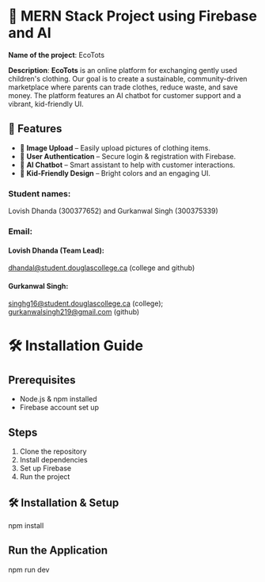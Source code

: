 # 👕 MERN Stack Project using Firebase and AI
**Name of the project**: EcoTots

**Description**: **EcoTots** is an online platform for exchanging gently used children's clothing. Our goal is to create a sustainable, community-driven marketplace where parents can trade clothes, reduce waste, and save money. The platform features an AI chatbot for customer support and a vibrant, kid-friendly UI.

## 🌟 Features
- 📸 **Image Upload** – Easily upload pictures of clothing items.
- 🔐 **User Authentication** – Secure login & registration with Firebase.
- 🤖 **AI Chatbot** – Smart assistant to help with customer interactions.
- 🎨 **Kid-Friendly Design** – Bright colors and an engaging UI.

### **Student names**: 
Lovish Dhanda (300377652) and Gurkanwal Singh (300375339)

### **Email**: 
#### Lovish Dhanda (Team Lead):
dhandal@student.douglascollege.ca (college and github) 
#### Gurkanwal Singh:
singhg16@student.douglascollege.ca (college); gurkanwalsingh219@gmail.com (github)

# 🛠 Installation Guide

## Prerequisites
- Node.js & npm installed
- Firebase account set up

## Steps
1. Clone the repository
2. Install dependencies
3. Set up Firebase
4. Run the project

## 🛠 Installation & Setup
npm install

## Run the Application
npm run dev



